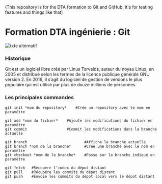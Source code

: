 (This repository is for the DTA formation to Git and GitHub, it's for testing features and things like that)

# Formation DTA ingénierie : Git

![txte alternatif](https://seeklogo.com/images/G/github-logo-5F384D0265-seeklogo.com.png)

### Historique

Git est un logiciel libre créé par Linus Torvalds, auteur du noyau Linux,  en 2005 et distribué selon les termes de la licence publique générale GNU version 2. En 2016, il s’agit du logiciel de gestion de versions le plus populaire qui est utilisé par plus de douze millions de personnes.

### Les principales commandes

```
git init *nom du repository*    #Crée un repository avec le nom en paramétre

git add *nom du fichier*    #Ajoute les modifications du fichier en paramétre
git commit                  #Commit les modifications dans la branche actuelle

git branch                          #Affiche la branche actuelle
git branch *nom de la branche*      #Crée une branche avec le nom en paramétre
git checkout *nom de la branche*    #Passe sur la branche indiqué en paramétre

git fetch   #Récupére l'index du dépot distant
git pull    #Récupére les commits du dépot distant
git push    #Envoie les commits du dépot local vers le dépot distant
```
